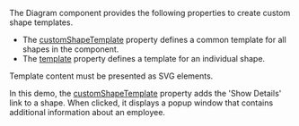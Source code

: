 The Diagram component provides the following properties to create custom shape templates.
<!--split-->

* The [customShapeTemplate](/Documentation/ApiReference/UI_Components/dxDiagram/Configuration/#customShapeTemplate) property defines a common template for all shapes in the component.
* The [template](/Documentation/ApiReference/UI_Components/dxDiagram/Configuration/customShapes/#template) property defines a template for an individual shape. 

Template content must be presented as SVG elements. 

In this demo, the [customShapeTemplate](/Documentation/ApiReference/UI_Components/dxDiagram/Configuration/#customShapeTemplate) property adds the 'Show Details' link to a shape. When clicked, it displays a popup window that contains additional information about an employee.